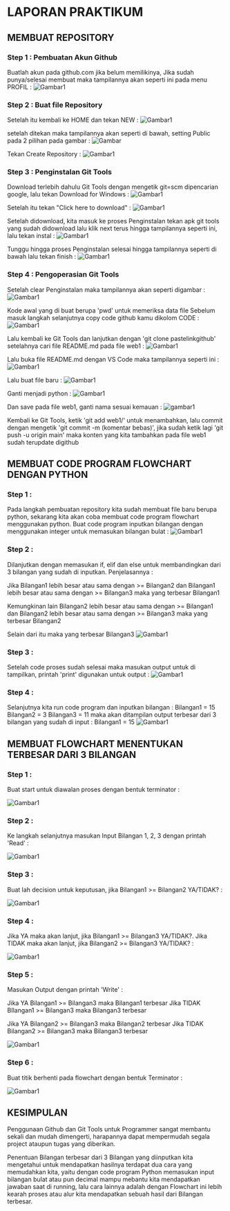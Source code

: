 # LAPORAN PRAKTIKUM

## MEMBUAT REPOSITORY

### Step 1 : Pembuatan Akun Github
Buatlah akun pada github.com jika belum memilikinya,
Jika sudah punya/selesai membuat maka tampilannya akan seperti ini pada menu PROFIL :
![Gambar1](screenshoot/ssgit.png)

### Step 2 : Buat file Repository
Setelah itu kembali ke HOME dan tekan NEW :
![Gambar1](screenshoot/new.png)

setelah ditekan maka tampilannya akan seperti di bawah, setting Public pada 2 pilihan pada gambar :
![Gambar](screenshoot/public.png)

Tekan Create Repository :
![Gambar1](screenshoot/creat.png)

### Step 3 : Penginstalan Git Tools
Download terlebih dahulu Git Tools dengan mengetik git=scm dipencarian google, lalu tekan Download for Windows :
![Gambar1](screenshoot/gitscm.png)

Setelah itu tekan "Click here to download" :
![Gambar1](screenshoot/download.png)

Setelah didownload, kita masuk ke proses Penginstalan tekan apk git tools yang sudah didownload lalu klik next terus hingga tampilannya seperti ini,
lalu tekan instal :
![Gambar1](screenshoot/instal.png)

Tunggu hingga proses Penginstalan selesai hingga tampilannya seperti di bawah lalu tekan finish :
![Gambar1](screenshoot/finish.png)

### Step 4 : Pengoperasian Git Tools
Setelah clear Penginstalan maka tampilannya akan seperti digambar :
![Gambar1](screenshoot/pwd.png)

Kode awal yang di buat berupa 'pwd' untuk memeriksa data file
Sebelum masuk langkah selanjutnya copy code github kamu dikolom CODE :
![Gambar1](screenshoot/code.png)

Lalu kembali ke Git Tools dan lanjutkan dengan 'git clone pastelinkgithub'
setelahnya cari file README.md pada file web1 :
![Gambar1](screenshoot/readme.png)

Lalu buka file README.md dengan VS Code maka tampilannya seperti ini :
![Gambar1](screenshoot/vsc.png)

Lalu buat file baru :
![Gambar1](screenshoot/newfile.png)

Ganti menjadi python :
![Gambar1](screenshoot/py.png)

Dan save pada file web1, ganti nama sesuai kemauan :
![gambar1](screenshoot/sv.png)

Kembali ke Git Tools, ketik 'git add web1/' untuk menambahkan, lalu commit dengan mengetik 'git commit -m (komentar bebas)', jika sudah ketik lagi 'git push -u origin main' maka konten yang kita tambahkan pada file web1 sudah terupdate digithub

## MEMBUAT CODE PROGRAM FLOWCHART DENGAN PYTHON

### Step 1 :
Pada langkah pembuatan repository kita sudah membuat file baru berupa python, sekarang kita akan coba membuat code program flowchart menggunakan python. Buat code program inputkan bilangan dengan menggunakan integer untuk memasukan bilangan bulat :
![Gambar1](screenshoot/bilangan.png)

### Step 2 :
Dilanjutkan dengan memasukan if, elif dan else untuk membandingkan dari 3 bilangan yang sudah di inputkan. Penjelasannya :

Jika Bilangan1 lebih besar atau sama dengan >= Bilangan2  dan Bilangan1 lebih besar atau sama dengan >= Bilangan3 maka yang terbesar Bilangan1

Kemungkinan lain Bilangan2 lebih besar atau sama dengan >= Bilangan1  dan Bilangan2 lebih besar atau sama dengan >= Bilangan3 maka yang terbesar Bilangan2

Selain dari itu maka yang terbesar Bilangan3
![Gambar1](screenshoot/else.png)

### Step 3 :
Setelah code proses sudah selesai maka masukan output untuk di tampilkan, printah 'print' digunakan untuk output :
![Gambar1](screenshoot/print.png)

### Step 4 :
Selanjutnya kita run code program dan inputkan bilangan :
Bilangan1 = 15
Bilangan2 = 3
Bilangan3 = 11
maka akan ditampilan output terbesar dari 3 bilangan yang sudah di input : Bilangan1 = 15
![Gambar1](screenshoot/hasil.png)

## MEMBUAT FLOWCHART MENENTUKAN TERBESAR DARI 3 BILANGAN

### Step 1 :
Buat start untuk diawalan proses dengan bentuk terminator :

![Gambar1](screenshoot/start.png)

### Step 2 :
Ke langkah selanjutnya masukan Input Bilangan 1, 2, 3 dengan printah 'Read' :

![Gambar1](screenshoot/read.png)

### Step 3 :
Buat lah decision untuk keputusan, jika Bilangan1 >= Bilangan2 YA/TIDAK? :

![Gambar1](screenshoot/if.png)

### Step 4 :
Jika YA maka akan lanjut, jika Bilangan1 >= Bilangan3 YA/TIDAK?. Jika TIDAK maka akan lanjut, jika Bilangan2 >= Bilangan3 YA/TIDAK? :

![Gambar1](screenshoot/yn.png)

### Step 5 :
Masukan Output dengan printah 'Write' :

Jika YA Bilangan1 >= Bilangan3 maka Bilangan1 terbesar
Jika TIDAK BIlangan1 >= Bilangan3 maka Bilangan3 terbesar

Jika YA Bilangan2 >= Bilangan3 maka Bilangan2 terbesar
Jika TIDAK Bilangan2 >= Bilangan3 maka Bilangan3 terbesar

![Gambar1](screenshoot/outputt.png)

### Step 6 :
Buat titik berhenti pada flowchart dengan bentuk Terminator :

![Gambar1](screenshoot/endd.png)

## KESIMPULAN
Penggunaan Github dan Git Tools untuk Programmer sangat membantu sekali dan mudah dimengerti, harapannya dapat mempermudah segala project ataupun tugas yang diberikan. 

Penentuan Bilangan terbesar dari 3 Bilangan yang diinputkan kita mengetahui untuk mendapatkan hasilnya terdapat dua cara yang memudahkan kita, yaitu dengan code program Python memasukan input bilangan bulat atau pun decimal mampu mebantu kita mendapatkan jawaban saat di running, lalu cara lainnya adalah dengan Flowchart ini lebih kearah proses atau alur kita mendapatkan sebuah hasil dari Bilangan terbesar.